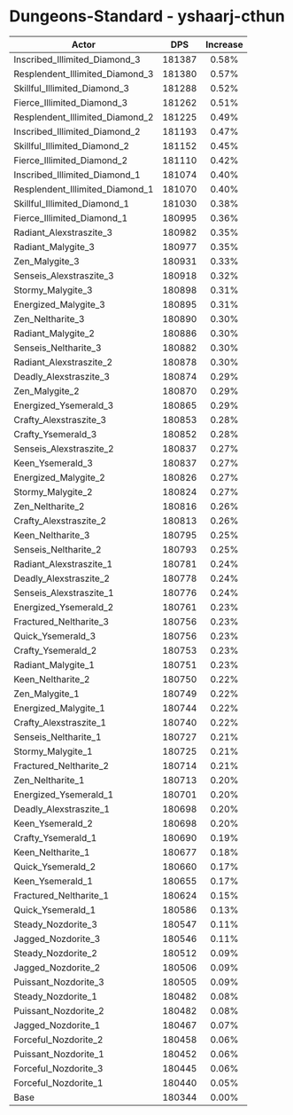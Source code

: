 # Dungeons-Standard - yshaarj-cthun
| Actor | DPS | Increase |
|---|:---:|:---:|
|Inscribed_Illimited_Diamond_3|181387|0.58%|
|Resplendent_Illimited_Diamond_3|181380|0.57%|
|Skillful_Illimited_Diamond_3|181288|0.52%|
|Fierce_Illimited_Diamond_3|181262|0.51%|
|Resplendent_Illimited_Diamond_2|181225|0.49%|
|Inscribed_Illimited_Diamond_2|181193|0.47%|
|Skillful_Illimited_Diamond_2|181152|0.45%|
|Fierce_Illimited_Diamond_2|181110|0.42%|
|Inscribed_Illimited_Diamond_1|181074|0.40%|
|Resplendent_Illimited_Diamond_1|181070|0.40%|
|Skillful_Illimited_Diamond_1|181030|0.38%|
|Fierce_Illimited_Diamond_1|180995|0.36%|
|Radiant_Alexstraszite_3|180982|0.35%|
|Radiant_Malygite_3|180977|0.35%|
|Zen_Malygite_3|180931|0.33%|
|Senseis_Alexstraszite_3|180918|0.32%|
|Stormy_Malygite_3|180898|0.31%|
|Energized_Malygite_3|180895|0.31%|
|Zen_Neltharite_3|180890|0.30%|
|Radiant_Malygite_2|180886|0.30%|
|Senseis_Neltharite_3|180882|0.30%|
|Radiant_Alexstraszite_2|180878|0.30%|
|Deadly_Alexstraszite_3|180874|0.29%|
|Zen_Malygite_2|180870|0.29%|
|Energized_Ysemerald_3|180865|0.29%|
|Crafty_Alexstraszite_3|180853|0.28%|
|Crafty_Ysemerald_3|180852|0.28%|
|Senseis_Alexstraszite_2|180837|0.27%|
|Keen_Ysemerald_3|180837|0.27%|
|Energized_Malygite_2|180826|0.27%|
|Stormy_Malygite_2|180824|0.27%|
|Zen_Neltharite_2|180816|0.26%|
|Crafty_Alexstraszite_2|180813|0.26%|
|Keen_Neltharite_3|180795|0.25%|
|Senseis_Neltharite_2|180793|0.25%|
|Radiant_Alexstraszite_1|180781|0.24%|
|Deadly_Alexstraszite_2|180778|0.24%|
|Senseis_Alexstraszite_1|180776|0.24%|
|Energized_Ysemerald_2|180761|0.23%|
|Fractured_Neltharite_3|180756|0.23%|
|Quick_Ysemerald_3|180756|0.23%|
|Crafty_Ysemerald_2|180753|0.23%|
|Radiant_Malygite_1|180751|0.23%|
|Keen_Neltharite_2|180750|0.22%|
|Zen_Malygite_1|180749|0.22%|
|Energized_Malygite_1|180744|0.22%|
|Crafty_Alexstraszite_1|180740|0.22%|
|Senseis_Neltharite_1|180727|0.21%|
|Stormy_Malygite_1|180725|0.21%|
|Fractured_Neltharite_2|180714|0.21%|
|Zen_Neltharite_1|180713|0.20%|
|Energized_Ysemerald_1|180701|0.20%|
|Deadly_Alexstraszite_1|180698|0.20%|
|Keen_Ysemerald_2|180698|0.20%|
|Crafty_Ysemerald_1|180690|0.19%|
|Keen_Neltharite_1|180677|0.18%|
|Quick_Ysemerald_2|180660|0.17%|
|Keen_Ysemerald_1|180655|0.17%|
|Fractured_Neltharite_1|180624|0.15%|
|Quick_Ysemerald_1|180586|0.13%|
|Steady_Nozdorite_3|180547|0.11%|
|Jagged_Nozdorite_3|180546|0.11%|
|Steady_Nozdorite_2|180512|0.09%|
|Jagged_Nozdorite_2|180506|0.09%|
|Puissant_Nozdorite_3|180505|0.09%|
|Steady_Nozdorite_1|180482|0.08%|
|Puissant_Nozdorite_2|180482|0.08%|
|Jagged_Nozdorite_1|180467|0.07%|
|Forceful_Nozdorite_2|180458|0.06%|
|Puissant_Nozdorite_1|180452|0.06%|
|Forceful_Nozdorite_3|180445|0.06%|
|Forceful_Nozdorite_1|180440|0.05%|
|Base|180344|0.00%|
